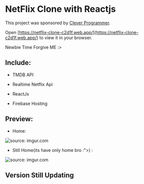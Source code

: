 <!-- netflix-clone-c2d1f -->

# NetFlix Clone with Reactjs

This project was sponsored by [Clever Programmer](https://www.youtube.com/channel/UCqrILQNl5Ed9Dz6CGMyvMTQ).

Open [https://netflix-clone-c2d1f.web.app/](https://netflix-clone-c2d1f.web.app/) to view it in your browser.

Newbie Time Forgive ME :>

## Include:

 * TMDB API

 * Realtime Netflix Api

 * ReactJs

 * Firebase Hosting

## Preview:

 * Home:
 
 <img src="https://i.imgur.com/O0lUxRL.png" title="source: imgur.com" />
 
 
 
 * Still Home(its have only home bro :">) :

 <img src="https://i.imgur.com/gqci9Bs.png" title="source: imgur.com" />
 
 
 ## Version Still Updating




